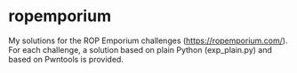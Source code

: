 # ropemporium
My solutions for the ROP Emporium challenges (https://ropemporium.com/).
For each challenge, a solution based on plain Python (exp_plain.py) and based on Pwntools is provided.
